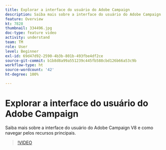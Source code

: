 ```yaml
---
title: Explorar a interface do usuário do Adobe Campaign
description: Saiba mais sobre a interface do usuário do Adobe Campaign V8 e como navegar pelos recursos principais.
feature: Overview
kt: 7828
thumbnail: 334496.jpg
doc-type: feature video
activity: understand
team: TM
role: User
level: Beginner
exl-id: 69d47d92-2590-4b3b-801b-493fbe4df2ce
source-git-commit: b1b8d8a99a551239c445fb588cbd126b66a53c9b
workflow-type: ht
source-wordcount: '42'
ht-degree: 100%

---
```


# Explorar a interface do usuário do Adobe Campaign

Saiba mais sobre a interface do usuário do Adobe Campaign V8 e como navegar pelos recursos principais.

>[!VIDEO](https://video.tv.adobe.com/v/334496?quality=12&learn=on)
